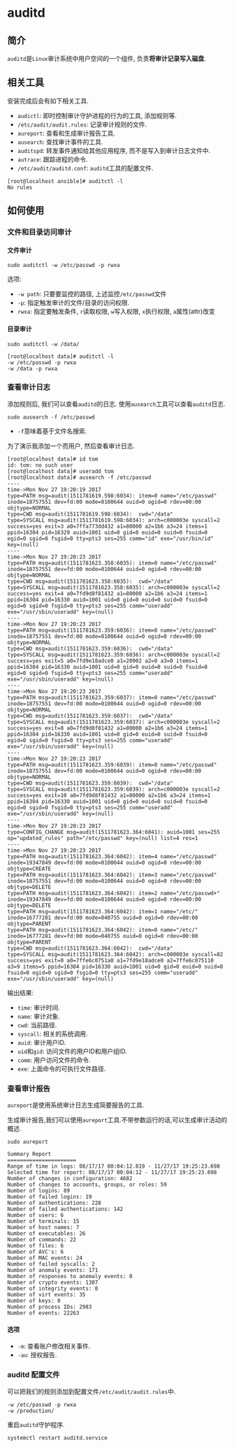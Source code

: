 # auditd

## 简介

`auditd`是`Linux`审计系统中用户空间的一个组件, 负责**将审计记录写入磁盘**.

## 相关工具

安装完成后会有如下相关工具.

* `audictl`: 即时控制审计守护进程的行为的工具, 添加规则等.
* `/etc/audit/audit.rules`: 记录审计规则的文件.
* `aureport`: 查看和生成审计报告工具.
* `ausearch`: 查找审计事件的工具.
* `auditspd`: 转发事件通知给其他应用程序, 而不是写入到审计日志文件中.
* `autrace`: 跟踪进程的命令.
* `/etc/audit/auditd.conf`: `auditd`工具的配置文件.

```shell
[root@localhost ansible]# auditctl -l
No rules
```

## 如何使用

### 文件和目录访问审计

#### 文件审计

```shell
sudo auditctl -w /etc/passwd -p rwxa
```

选项:

* `-w path`: 只要要监控的路径, 上述监控`/etc/passwd`文件
* `-p`: 指定触发审计的文件/目录的访问权限.
* `rwxa`: 指定要触发条件, `r`读取权限, `w`写入权限, `x`执行权限, `a`属性(attr)改变

#### 目录审计

```shell
sudo auditctl -w /data/

[root@localhost data]# auditctl -l
-w /etc/passwd -p rwxa
-w /data -p rwxa
```

### 查看审计日志

添加规则后, 我们可以查看`auditd`的日志. 使用`ausearch`工具可以查看`auditd`日志.

```shell
sudo ausearch -f /etc/passwd
```

* `-f`意味着基于文件名搜索.


为了演示我添加一个而用户, 然后查看审计日志.

```shell
[root@localhost data]# id tom
id: tom: no such user
[root@localhost data]# useradd tom
[root@localhost data]# ausearch -f /etc/passwd
----
time->Mon Nov 27 19:20:19 2017
type=PATH msg=audit(1511781619.598:6034): item=0 name="/etc/passwd" inode=18757551 dev=fd:00 mode=0100644 ouid=0 ogid=0 rdev=00:00 objtype=NORMAL
type=CWD msg=audit(1511781619.598:6034):  cwd="/data"
type=SYSCALL msg=audit(1511781619.598:6034): arch=c000003e syscall=2 success=yes exit=3 a0=7ffa773dd432 a1=80000 a2=1b6 a3=24 items=1 ppid=16304 pid=16329 auid=1001 uid=0 gid=0 euid=0 suid=0 fsuid=0 egid=0 sgid=0 fsgid=0 tty=pts3 ses=255 comm="id" exe="/usr/bin/id" key=(null)
----
time->Mon Nov 27 19:20:23 2017
type=PATH msg=audit(1511781623.358:6035): item=0 name="/etc/passwd" inode=18757551 dev=fd:00 mode=0100644 ouid=0 ogid=0 rdev=00:00 objtype=NORMAL
type=CWD msg=audit(1511781623.358:6035):  cwd="/data"
type=SYSCALL msg=audit(1511781623.358:6035): arch=c000003e syscall=2 success=yes exit=4 a0=7fd9d8f81432 a1=80000 a2=1b6 a3=24 items=1 ppid=16304 pid=16330 auid=1001 uid=0 gid=0 euid=0 suid=0 fsuid=0 egid=0 sgid=0 fsgid=0 tty=pts3 ses=255 comm="useradd" exe="/usr/sbin/useradd" key=(null)
----
time->Mon Nov 27 19:20:23 2017
type=PATH msg=audit(1511781623.359:6036): item=0 name="/etc/passwd" inode=18757551 dev=fd:00 mode=0100644 ouid=0 ogid=0 rdev=00:00 objtype=NORMAL
type=CWD msg=audit(1511781623.359:6036):  cwd="/data"
type=SYSCALL msg=audit(1511781623.359:6036): arch=c000003e syscall=2 success=yes exit=5 a0=7fd9e18adce0 a1=20902 a2=0 a3=0 items=1 ppid=16304 pid=16330 auid=1001 uid=0 gid=0 euid=0 suid=0 fsuid=0 egid=0 sgid=0 fsgid=0 tty=pts3 ses=255 comm="useradd" exe="/usr/sbin/useradd" key=(null)
----
time->Mon Nov 27 19:20:23 2017
type=PATH msg=audit(1511781623.359:6037): item=0 name="/etc/passwd" inode=18757551 dev=fd:00 mode=0100644 ouid=0 ogid=0 rdev=00:00 objtype=NORMAL
type=CWD msg=audit(1511781623.359:6037):  cwd="/data"
type=SYSCALL msg=audit(1511781623.359:6037): arch=c000003e syscall=2 success=yes exit=8 a0=7fd9d8f81432 a1=80000 a2=1b6 a3=24 items=1 ppid=16304 pid=16330 auid=1001 uid=0 gid=0 euid=0 suid=0 fsuid=0 egid=0 sgid=0 fsgid=0 tty=pts3 ses=255 comm="useradd" exe="/usr/sbin/useradd" key=(null)
----
time->Mon Nov 27 19:20:23 2017
type=PATH msg=audit(1511781623.359:6039): item=0 name="/etc/passwd" inode=18757551 dev=fd:00 mode=0100644 ouid=0 ogid=0 rdev=00:00 objtype=NORMAL
type=CWD msg=audit(1511781623.359:6039):  cwd="/data"
type=SYSCALL msg=audit(1511781623.359:6039): arch=c000003e syscall=2 success=yes exit=10 a0=7fd9d8f81432 a1=80000 a2=1b6 a3=24 items=1 ppid=16304 pid=16330 auid=1001 uid=0 gid=0 euid=0 suid=0 fsuid=0 egid=0 sgid=0 fsgid=0 tty=pts3 ses=255 comm="useradd" exe="/usr/sbin/useradd" key=(null)
----
time->Mon Nov 27 19:20:23 2017
type=CONFIG_CHANGE msg=audit(1511781623.364:6041): auid=1001 ses=255 op="updated_rules" path="/etc/passwd" key=(null) list=4 res=1
----
time->Mon Nov 27 19:20:23 2017
type=PATH msg=audit(1511781623.364:6042): item=4 name="/etc/passwd" inode=19347849 dev=fd:00 mode=0100644 ouid=0 ogid=0 rdev=00:00 objtype=CREATE
type=PATH msg=audit(1511781623.364:6042): item=3 name="/etc/passwd" inode=18757551 dev=fd:00 mode=0100644 ouid=0 ogid=0 rdev=00:00 objtype=DELETE
type=PATH msg=audit(1511781623.364:6042): item=2 name="/etc/passwd+" inode=19347849 dev=fd:00 mode=0100644 ouid=0 ogid=0 rdev=00:00 objtype=DELETE
type=PATH msg=audit(1511781623.364:6042): item=1 name="/etc/" inode=16777281 dev=fd:00 mode=040755 ouid=0 ogid=0 rdev=00:00 objtype=PARENT
type=PATH msg=audit(1511781623.364:6042): item=0 name="/etc/" inode=16777281 dev=fd:00 mode=040755 ouid=0 ogid=0 rdev=00:00 objtype=PARENT
type=CWD msg=audit(1511781623.364:6042):  cwd="/data"
type=SYSCALL msg=audit(1511781623.364:6042): arch=c000003e syscall=82 success=yes exit=0 a0=7ffe6c0751a0 a1=7fd9e18adce0 a2=7ffe6c075110 a3=9 items=5 ppid=16304 pid=16330 auid=1001 uid=0 gid=0 euid=0 suid=0 fsuid=0 egid=0 sgid=0 fsgid=0 tty=pts3 ses=255 comm="useradd" exe="/usr/sbin/useradd" key=(null)
```

输出结果:

* `time`: 审计时间.
* `name`: 审计对象.
* `cwd`: 当前路径.
* `syscall`: 相关的系统调用.
* `auid`: 审计用户ID.
* `uid`和`gid`: 访问文件的用户ID和用户组ID.
* `comm`: 用户访问文件的命令.
* `exe`: 上面命令的可执行文件路径.

### 查看审计报告

`aureport`是使用系统审计日志生成简要报告的工具.

生成审计报告,我们可以使用`aureport`工具.不带参数运行的话,可以生成审计活动的概述.

```shell
sudo aureport

Summary Report
======================
Range of time in logs: 08/17/17 00:04:12.819 - 11/27/17 19:25:23.698
Selected time for report: 08/17/17 00:04:12 - 11/27/17 19:25:23.698
Number of changes in configuration: 4682
Number of changes to accounts, groups, or roles: 59
Number of logins: 89
Number of failed logins: 19
Number of authentications: 228
Number of failed authentications: 142
Number of users: 6
Number of terminals: 15
Number of host names: 7
Number of executables: 26
Number of commands: 22
Number of files: 6
Number of AVC's: 6
Number of MAC events: 24
Number of failed syscalls: 2
Number of anomaly events: 171
Number of responses to anomaly events: 0
Number of crypto events: 1307
Number of integrity events: 0
Number of virt events: 35
Number of keys: 0
Number of process IDs: 2983
Number of events: 22263
```

#### 选项

* `-m`: 查看账户修改相关事件.
* `-au`: 授权报告.

### auditd 配置文件

可以把我们的规则添加到配置文件`/etc/audit/audit.rules`中.

```
-w /etc/passwd -p rwxa
-w /production/
```

重启`auditd`守护程序.

```
systemctl restart auditd.service
```

